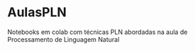 # AulasPLN
Notebooks em colab com técnicas PLN abordadas na aula de Processamento de Linguagem Natural
